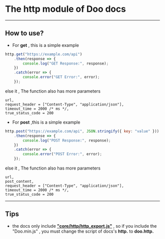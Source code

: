 # The http module of Doo docs
****
## How to use?
* For **get** , this is a simple example
```js
http.get("https://example.com/api")
    .then(response => {
        console.log("GET Response:", response);
    })
    .catch(error => {
        console.error("GET Error:", error);
    });
```
else it , The function also has more parameters
```parameter
url,
request_header = ["Content-Type", "application/json"],
timeout_time = 2000 /* ms */,
true_status_code = 200
```

* For **post** ,this is a simple example
```js
http.post("https://example.com/api", JSON.stringify({ key: "value" }))
    .then(response => {
        console.log("POST Response:", response);
    })
    .catch(error => {
        console.error("POST Error:", error);
    });
```
else it , The function also has more parameters
```parameter
url, 
post_content, 
request_header = ["Content-Type", "application/json"],
timeout_time = 2000 /* ms */, 
true_status_code = 200
```

****

## Tips
* the docs only include [**"core/http/http_export.js"**](../core/http/http_export.js) , so if you include the "Doo.min.js" , you must change the script of docs's **http.** to **doo.http.**